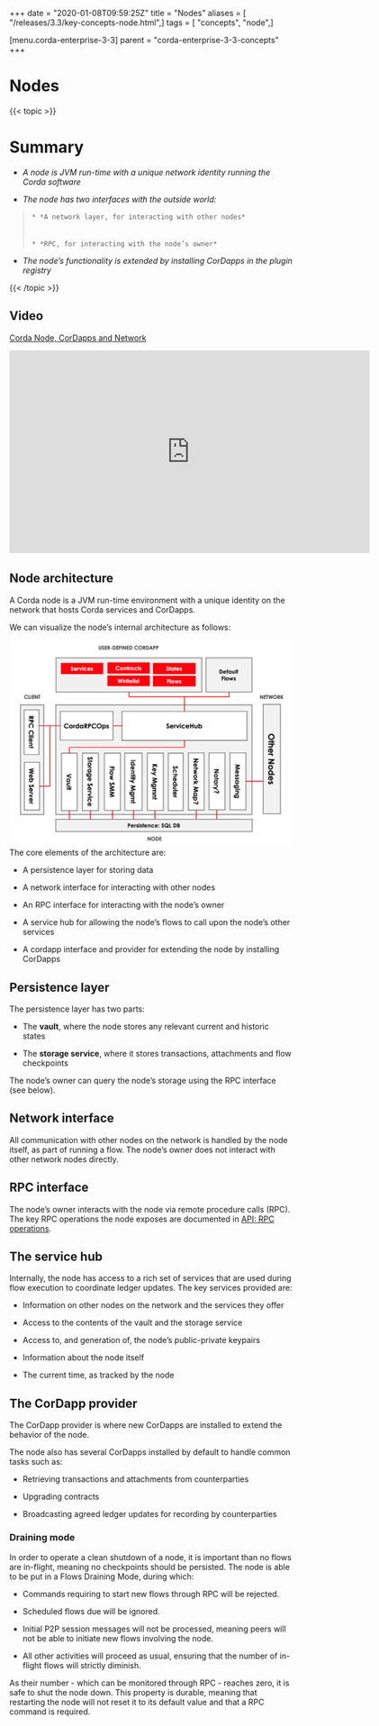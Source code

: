 +++
date = "2020-01-08T09:59:25Z"
title = "Nodes"
aliases = [ "/releases/3.3/key-concepts-node.html",]
tags = [ "concepts", "node",]

[menu.corda-enterprise-3-3]
parent = "corda-enterprise-3-3-concepts"
+++


# Nodes


{{< topic >}}
# Summary


* *A node is JVM run-time with a unique network identity running the Corda software*


* *The node has two interfaces with the outside world:*

> 
> 
>     * *A network layer, for interacting with other nodes*
> 
> 
>     * *RPC, for interacting with the node’s owner*
> 
> 

* *The node’s functionality is extended by installing CorDapps in the plugin registry*



{{< /topic >}}
## Video

<p><a href="https://vimeo.com/214168860">Corda Node, CorDapps and Network</a></p>

<iframe src="https://player.vimeo.com/video/214168860" width="640" height="360" frameborder="0" webkitallowfullscreen="true" mozallowfullscreen="true" allowfullscreen="true"></iframe>


<p></p>

## Node architecture

A Corda node is a JVM run-time environment with a unique identity on the network that hosts Corda services and
                CorDapps.

We can visualize the node’s internal architecture as follows:

![node architecture](resources/node-architecture.png "node architecture")The core elements of the architecture are:


* A persistence layer for storing data


* A network interface for interacting with other nodes


* An RPC interface for interacting with the node’s owner


* A service hub for allowing the node’s flows to call upon the node’s other services


* A cordapp interface and provider for extending the node by installing CorDapps



## Persistence layer

The persistence layer has two parts:


* The **vault**, where the node stores any relevant current and historic states


* The **storage service**, where it stores transactions, attachments and flow checkpoints


The node’s owner can query the node’s storage using the RPC interface (see below).


## Network interface

All communication with other nodes on the network is handled by the node itself, as part of running a flow. The
                node’s owner does not interact with other network nodes directly.


## RPC interface

The node’s owner interacts with the node via remote procedure calls (RPC). The key RPC operations the node exposes
                are documented in [API: RPC operations](api-rpc.md).


## The service hub

Internally, the node has access to a rich set of services that are used during flow execution to coordinate ledger
                updates. The key services provided are:


* Information on other nodes on the network and the services they offer


* Access to the contents of the vault and the storage service


* Access to, and generation of, the node’s public-private keypairs


* Information about the node itself


* The current time, as tracked by the node



## The CorDapp provider

The CorDapp provider is where new CorDapps are installed to extend the behavior of the node.

The node also has several CorDapps installed by default to handle common tasks such as:


* Retrieving transactions and attachments from counterparties


* Upgrading contracts


* Broadcasting agreed ledger updates for recording by counterparties



### Draining mode

In order to operate a clean shutdown of a node, it is important than no flows are in-flight, meaning no checkpoints should
                    be persisted. The node is able to be put in a Flows Draining Mode, during which:


* Commands requiring to start new flows through RPC will be rejected.


* Scheduled flows due will be ignored.


* Initial P2P session messages will not be processed, meaning peers will not be able to initiate new flows involving the node.


* All other activities will proceed as usual, ensuring that the number of in-flight flows will strictly diminish.


As their number - which can be monitored through RPC - reaches zero, it is safe to shut the node down.
                    This property is durable, meaning that restarting the node will not reset it to its default value and that a RPC command is required.


